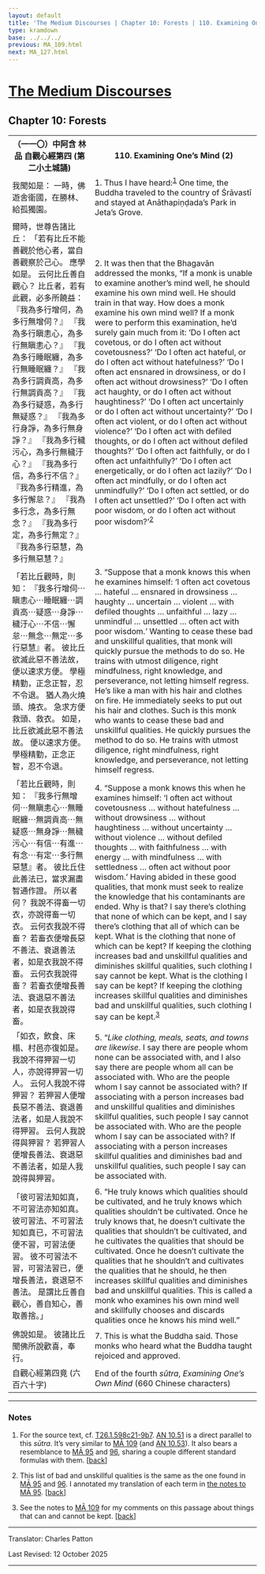 ```yaml
---
layout: default
title: 'The Medium Discourses | Chapter 10: Forests | 110. Examining One’s Mind (2)'
type: kramdown
base: ../../../
previous: MA_109.html
next: MA_127.html
---
```


<h1><a href='index.html'>The Medium Discourses</a></h1>
<h2>Chapter 10: Forests</h2>

<table class="trans">
  <th class='ch'>（一一〇）中阿含 林品 自觀心經第四 (第二小土城誦)</th>
  <th class='en'>110. Examining One’s Mind (2)</th>
  <tr>
    <td class='ch' title='t26.2.598c23'>我聞如是： 一時，佛遊舍衛國，在勝林、給孤獨園。</td>
    <td id='p1'>1. Thus I have heard:<sup id="ref1"><a href="#n1">1</a></sup> One time, the Buddha traveled to the country of Śrāvastī and stayed at Anāthapiṇḍada’s Park in Jeta’s Grove.</td>
  </tr>
  <tr>
    <td class='ch' title='t26.2.598c24'>爾時，世尊告諸比丘： 「若有比丘不能善觀於他心者，當自善觀察於己心。 應學如是。 云何比丘善自觀心？ 比丘者，若有此觀，必多所饒益： 『我為多行增伺，為多行無增伺？』 『我為多行瞋恚心，為多行無瞋恚心？』 『我為多行睡眠纏，為多行無睡眠纏？』 『我為多行調貢高，為多行無調貢高？』 『我為多行疑惑，為多行無疑惑？』 『我為多行身諍，為多行無身諍？』 『我為多行穢污心，為多行無穢汙心？』 『我為多行信，為多行不信？』 『我為多行精進，為多行懈怠？』 『我為多行念，為多行無念？』 『我為多行定，為多行無定？』 『我為多行惡慧，為多行無惡慧？』</td>
    <td id='p2'>2. It was then that the Bhagavān addressed the monks, “If a monk is unable to examine another’s mind well, he should examine his own mind well. He should train in that way. How does a monk examine his own mind well? If a monk were to perform this examination, he’d surely gain much from it: ‘Do I often act covetous, or do I often act without covetousness?’ ‘Do I often act hateful, or do I often act without hatefulness?’ ‘Do I often act ensnared in drowsiness, or do I often act without drowsiness?’ ‘Do I often act haughty, or do I often act without haughtiness?’ ‘Do I often act uncertainly or do I often act without uncertainty?’ ‘Do I often act violent, or do I often act without violence?’ ‘Do I often act with defiled thoughts, or do I often act without defiled thoughts?’ ‘Do I often act faithfully, or do I often act unfaithfully?’ ‘Do I often act energetically, or do I often act lazily?’ ‘Do I often act mindfully, or do I often act unmindfully?’ ‘Do I often act settled, or do I often act unsettled?’ ‘Do I often act with poor wisdom, or do I often act without poor wisdom?’<sup id="ref2"><a href="#n2">2</a></sup></td>
  </tr>
  <tr>
    <td class='ch' title='t26.2.599a7'>「若比丘觀時，則知： 『我多行增伺⋯瞋恚心⋯睡眠纏⋯調貢高⋯疑惑⋯身諍⋯穢汙心⋯不信⋯懈怠⋯無念⋯無定⋯多行惡慧』者。 彼比丘欲滅此惡不善法故，便以速求方便。 學極精勤，正念正智，忍不令退。 猶人為火燒頭、燒衣。 急求方便救頭、救衣。 如是，比丘欲滅此惡不善法故。 便以速求方便。 學極精勤，正念正智，忍不令退。</td>
    <td id='p3'>3. “Suppose that a monk knows this when he examines himself: ‘I often act covetous … hateful … ensnared in drowsiness … haughty … uncertain … violent … with defiled thoughts … unfaithful … lazy … unmindful … unsettled … often act with poor wisdom.’ Wanting to cease these bad and unskillful qualities, that monk will quickly pursue the methods to do so. He trains with utmost diligence, right mindfulness, right knowledge, and perseverance, not letting himself regress. He’s like a man with his hair and clothes on fire. He immediately seeks to put out his hair and clothes. Such is this monk who wants to cease these bad and unskillful qualities. He quickly pursues the method to do so. He trains with utmost diligence, right mindfulness, right knowledge, and perseverance, not letting himself regress.</td>
  </tr>
  <tr>
    <td class='ch' title='t26.2.599a14'>「若比丘觀時，則知： 『我多行無增伺⋯無瞋恚心⋯無睡眠纏⋯無調貢高⋯無疑惑⋯無身諍⋯無穢污心⋯有信⋯有進⋯有念⋯有定⋯多行無惡慧』者。 彼比丘住此善法已，當求漏盡智通作證。 所以者何？ 我說不得畜一切衣，亦說得畜一切衣。 云何衣我說不得畜？ 若畜衣便增長惡不善法、衰退善法者，如是衣我說不得畜。 云何衣我說得畜？ 若畜衣便增長善法、衰退惡不善法者，如是衣我說得畜。</td>
    <td id='p4'>4. “Suppose a monk knows this when he examines himself: ‘I often act without covetousness … without hatefulness … without drowsiness … without haughtiness … without uncertainty … without violence … without defiled thoughts … with faithfulness … with energy … with mindfulness … with settledness … often act without poor wisdom.’ Having abided in these good qualities, that monk must seek to realize the knowledge that his contaminants are ended. Why is that? I say there’s clothing that none of which can be kept, and I say there’s clothing that all of which can be kept. What is the clothing that none of which can be kept? If keeping the clothing increases bad and unskillful qualities and diminishes skillful qualities, such clothing I say cannot be kept. What is the clothing I say can be kept? If keeping the clothing increases skillful qualities and diminishes bad and unskillful qualities, such clothing I say can be kept.<sup id="ref3"><a href="#n3">3</a></sup></td>
  </tr>
  <tr>
    <td class='ch' title='t26.2.599a23'>「如衣，飲食、床榻、村邑亦復如是。 我說不得狎習一切人，亦說得狎習一切人。 云何人我說不得狎習？ 若狎習人便增長惡不善法、衰退善法者，如是人我說不得狎習。 云何人我說得與狎習？ 若狎習人便增長善法、衰退惡不善法者，如是人我說得與狎習。</td>
    <td id='p5'>5. “<em>Like clothing, meals, seats, and towns are likewise</em>. I say there are people whom none can be associated with, and I also say there are people whom all can be associated with. Who are the people whom I say cannot be associated with? If associating with a person increases bad and unskillful qualities and diminishes skillful qualities, such people I say cannot be associated with. Who are the people whom I say can be associated with? If associating with a person increases skillful qualities and diminishes bad and unskillful qualities, such people I say can be associated with.</td>
  </tr>
  <tr>
    <td class='ch' title='t26.2.599b1'>「彼可習法知如真，不可習法亦知如真。 彼可習法、不可習法知如真已，不可習法便不習，可習法便習。 彼不可習法不習，可習法習已，便增長善法，衰退惡不善法。 是謂比丘善自觀心，善自知心，善取善捨。」</td>
    <td id='p6'>6. “He truly knows which qualities should be cultivated, and he truly knows which qualities shouldn’t be cultivated. Once he truly knows that, he doesn’t cultivate the qualities that shouldn’t be cultivated, and he cultivates the qualities that should be cultivated. Once he doesn’t cultivate the qualities that he shouldn’t and cultivates the qualities that he should, he then increases skillful qualities and diminishes bad and unskillful qualities. This is called a monk who examines his own mind well and skillfully chooses and discards qualities once he knows his mind well.”</td>
  </tr>
  <tr>
    <td class='ch' title='t26.2.599b5'>佛說如是。 彼諸比丘聞佛所說歡喜，奉行。</td>
    <td id='p7'>7. This is what the Buddha said. Those monks who heard what the Buddha taught rejoiced and approved.</td>
  </tr>
  <tr>
    <td class='ch' title='t26.2.599b7'>自觀心經第四竟 (六百六十字)</td>
    <td class="sutra_end">End of the fourth <em>sūtra</em>, <em>Examining One’s Own Mind</em> (660 Chinese characters)</td>
  </tr>
</table>

<hr/>

<h3 id="notes">Notes</h3>

<ol class="notes-list">
<li id="n1"><p>For the source text, cf. <a href="https://cbetaonline.dila.edu.tw/zh/T01n0026_p0598c21" target="_blank">T26.1.598c21-9b7</a>. <a href="https://suttacentral.net/an10.51" target="_blank">AN 10.51</a> is a direct parallel to this <em>sūtra</em>. It’s very similar to <a href="MA_109.html" target="_blank">MĀ 109</a> (and <a href="https://suttacentral.net/an10.53" target="_blank">AN 10.53</a>). It also bears a resemblance to <a href="MA_095.html" target="_blank">MĀ 95</a> and <a href="MA_096.html" target="_blank">96</a>, sharing a couple different standard formulas with them. [<a href="#ref1">back</a>]</p></li>
<li id="n2"><p>This list of bad and unskillful qualities is the same as the one found in <a href="MA_095.html" target="_blank">MĀ 95</a> and <a href="MA_096.html" target="_blank">96</a>. I annotated my translation of each term in <a href="MA_095.html#notes" target="_blank">the notes to MĀ 95</a>. [<a href="#ref2">back</a>]</p></li>
<li id="n3"><p>See the notes to <a href="MA_109.html#notes" target="_blank">MĀ 109</a> for my comments on this passage about things that can and cannot be kept. [<a href="#ref3">back</a>]</p></li>
</ol>
<hr/>

<p class="translator">Translator: Charles Patton</p>
<p class='revised'>Last Revised: 12 October 2025</p>

<hr/>
